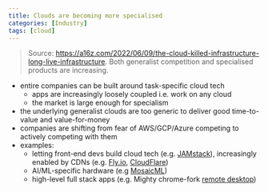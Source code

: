 ```yaml
---
title: Clouds are becoming more specialised
categories: [Industry]
tags: [cloud]
---
```


> Source: <https://a16z.com/2022/06/09/the-cloud-killed-infrastructure-long-live-infrastructure>. Both generalist competition and specialised products are increasing.

- entire companies can be built around task-specific cloud tech
  + apps are increasingly loosely coupled i.e. work on any cloud
  + the market is large enough for specialism
- the underlying generalist clouds are too generic to deliver good time-to-value and value-for-money
- companies are shifting from fear of AWS/GCP/Azure competing to actively competing with them
- examples:
  + letting front-end devs build cloud tech (e.g. [JAMstack](https://jamstack.org)), increasingly enabled by CDNs (e.g. [Fly.io](https://fly.io), [CloudFlare](https://www.cloudflare.com))
  + AI/ML-specific hardware (e.g [MosaicML](https://www.mosaicml.com))
  + high-level full stack apps (e.g. Mighty chrome-fork [remote desktop](https://mightyviewer.com))